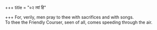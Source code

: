 +++
title = "०२ त्वां हि"

+++
For, verily, men pray to thee with sacrifices and with songs.  
     To thee the Friendly Courser, seen of all, comes speeding through the air.